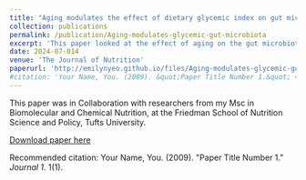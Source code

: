 ```yaml
---
title: "Aging modulates the effect of dietary glycemic index on gut microbiota composition in mice"
collection: publications
permalink: /publication/Aging-modulates-glycemic-gut-microbiota
excerpt: 'This paper looked at the effect of aging on the gut microbiota composition in mice fed a high-fat diet with different glycemic indices.'
date: 2024-07-014
venue: 'The Journal of Nutrition'
paperurl: 'http://emilynyeo.github.io/files/Aging-modulates-glycemic-gut-microbiota.pdf'
#citation: 'Your Name, You. (2009). &quot;Paper Title Number 1.&quot; <i>Journal 1</i>. 1(1).'
---
```

This paper was in Collaboration with researchers from my Msc in Biomolecular and Chemical Nutrition, at the Friedman School of Nutrition Science and Policy, Tufts University.

[Download paper here](http://academicpages.github.io/files/Aging-modulates-glycemic-gut-microbiota.pdf)

Recommended citation: Your Name, You. (2009). "Paper Title Number 1." <i>Journal 1</i>. 1(1).